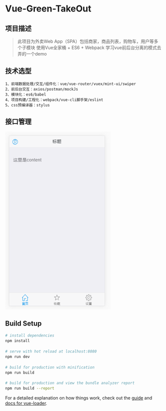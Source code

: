 # Vue-Green-TakeOut
## 项目描述
> 此项目为外卖Web App（SPA）包括商家，商品列表，购物车，用户等多个子模块
> 使用Vue全家桶 + ES6 + Webpack
> 学习vue前后台分离的模式去弄的一个demo
## 技术选型
  ```
  1、前端数据处理/交互/组件化：vue/vue-router/vuex/mint-ui/swiper
  2、前后台交互：axios/postman/mockJs
  3、模块化：es6/babel
  4、项目构建/工程化：webpack/vue-cli脚手架/eslint
  5、css预编译器：stylus
  ```
## 接口管理
  ![Image text](https://raw.githubusercontent.com/hongmaju/light7Local/master/img/productShow/20170518152848.png)

## Build Setup

``` bash
# install dependencies
npm install

# serve with hot reload at localhost:8080
npm run dev

# build for production with minification
npm run build

# build for production and view the bundle analyzer report
npm run build --report
```

For a detailed explanation on how things work, check out the [guide](http://vuejs-templates.github.io/webpack/) and [docs for vue-loader](http://vuejs.github.io/vue-loader).
